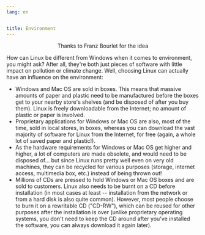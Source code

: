 ```yaml
---
lang: en


title: Environment
---
```


<p align="center">Thanks to Franz Bourlet for the idea

How can Linux be different from Windows when it comes to environment,
you might ask? After all, they're both just pieces of software with
little impact on pollution or climate change. Well, choosing Linux can
actually have an influence on the environment:

<ul>

<li>Windows and Mac OS are sold in boxes. This means that massive
amounts of paper and plastic need to be manufactured before the boxes
get to your nearby store's shelves (and be disposed of after you buy
them). Linux is freely downloadable from the Internet; no amount of
plastic or paper is involved.</li>

<li>Proprietary applications for Windows or Mac OS are also, most of
the time, sold in local stores, in boxes, whereas you can download the
vast majority of software for Linux from the Internet, for free (again, 
a whole
lot of saved paper and plastic!).</li>

<li>As the hardware requirements for Windows or Mac OS get higher and
higher, a lot of computers are made obsolete, and would need to be
disposed of... but since Linux runs pretty well even on very old
machines, they can be recycled for various purposes (storage, internet
access, multimedia box, etc.) instead of being thrown out!</li>

<li>Millions of CDs are pressed to hold Windows or Mac OS boxes and are
sold to customers. Linux also needs to be burnt on a CD before
installation (in most cases at least -- installation from the network
or from a hard disk is also quite common). However, most people choose
to burn it on a rewritable CD ("CD-RW"), which can be reused for other
purposes after the installation is over (unlike proprietary operating
systems, you don't need to keep the CD around after you've installed the
software, you can always download it again later). </li>

</ul>




